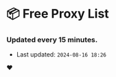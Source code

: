 # :package: Free Proxy List
### Updated every 15 minutes.

- Last updated: `2024-08-16 18:26`

:heart:
